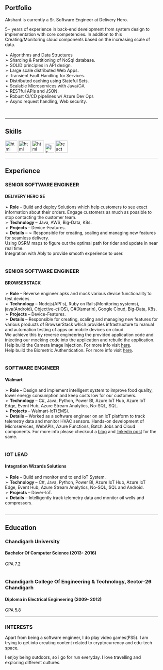 ## Portfolio

Akshant is currently a Sr. Software Engineer at Delivery Hero.<br />

5+ years of experience in back-end development from system design to implementation with core competencies. In addition to this Creating/Monitoring cloud components based on the increasing scale of data.<br /><br />
➢ Algorithms and Data Structures<br />
➢ Sharding & Partitioning of NoSql database.<br />
➢ SOLID principles in API design.<br />
➢ Large scale distributed Web Apps.<br />
➢ Transient Fault Handling for Services.<br />
➢ Distributed caching using Stateful Sets.<br />
➢ Scalable Microservices with Java/C#.<br />
➢ RESTful APIs and JSON.<br />
➢ Robust CI/CD pipelines w/ Azure Dev Ops<br />
➢ Async request handling, Web security.<br />
<br /><br />

---

## Skills

<p align='left'>
  <img src="https://upload.wikimedia.org/wikipedia/en/thumb/3/30/Java_programming_language_logo.svg/242px-Java_programming_language_logo.svg.png" alt="html" width="40" height="40">
  <img src="https://upload.wikimedia.org/wikipedia/commons/0/0d/C_Sharp_wordmark.svg" alt="html" width="40" height="40">
  <img src='https://upload.wikimedia.org/wikipedia/commons/thumb/3/39/Kubernetes_logo_without_workmark.svg/1234px-Kubernetes_logo_without_workmark.svg.png' alt="html" width="40" height="40">
  <img src='https://upload.wikimedia.org/wikipedia/commons/thumb/9/93/Amazon_Web_Services_Logo.svg/300px-Amazon_Web_Services_Logo.svg.png' height='30' width='auto' alt="js">
   <img src="https://upload.wikimedia.org/wikipedia/commons/5/51/Google_Cloud_logo.svg" alt="react" width="auto" height="40"/>
</p>

---

## Experience

### **SENIOR SOFTWARE ENGINEER**
#### DELIVERY HERO SE

➢ **Role** – Build and deploy Solutions which help customers to see exact information about their orders. Engage customers as much as possible to stop contacting the customer team.<br />
➢ **Technology** – Java, AWS, Big-Data, K8s.<br />
➢ **Projects** – Device-Features.<br />
➢ **Details** – ➢ Responsible for creating, scaling and managing new features for seamless delivery.<br />
  Using OSRM maps to figure out the optimal path for rider and update in near real time.<br />
  Integration with Ably to provide smooth experience to user.<br /><br />


### **SENIOR SOFTWARE ENGINEER**
#### BROWSERSTACK

➢ **Role** – Reverse engineer apks and mock various device functionality to test devices.<br />
➢ **Technology** – Nodejs(API's), Ruby on Rails(Monitoring systems), java(Android), Objective-c(IOS), C#(Xamarin), Google Cloud, Big-Data, K8s.<br />
➢ **Projects** – Device-Features.<br />
➢ **Details** – Responsible for creating, scaling and managing new features for various products of BrowserStack which provides infrastructure to manual and automation testing of apps on mobile devices on cloud.<br />
We achieve this by reverse engineering the provided application code and injecting our mocking code into the application and rebuild the application.<br />
Help build the Camera Image Injection. For more info visit [here](https://www.browserstack.com/docs/app-automate/appium/advanced-features/camera-image-injection).<br />
Help build the Biometric Authentication. For more info visit [here](https://www.browserstack.com/docs/app-automate/appium/advanced-features/biometric-authentication).<br /><br />


### **SOFTWARE ENGINEER**
#### Walmart

➢ **Role** – Design and implement intelligent system to improve food quality, lower energy consumption and keep costs low for our customers.<br />
➢ **Technology** – C#, Java, Python, Power BI, Azure IoT Hub, Azure IoT Edge, Event Hub, Azure Stream Analytics, No-SQL, SQL.<br />
➢ **Projects** – Walmart-IoT(EMS).<br />
➢ **Details** – Worked as a software engineer on an IoT platform to track telemetry data and monitor HVAC sensors. Hands-on development of Microservices, WebAPIs, Azure  Functions, Batch Jobs and Cloud components. For more info please checkout a [blog](https://corporate.walmart.com/newsroom/2021/01/14/how-walmart-leverages-iot-to-keep-your-ice-cream-frozen) and [linkedin post](https://www.linkedin.com/posts/walmartglobaltechindia_thisisthatplace-futureofretail-iot-activity-6589896026155520000-lwOh) for the same.<br /><br />


### **IOT LEAD**
#### Integration Wizards Solutions

➢ **Role** – Build and monitor end to end IoT System.<br />
➢ **Technology** – C#, Java, Python, Power BI, Azure IoT Hub, Azure IoT Edge, Event Hub, Azure Stream Analytics, No-SQL, SQL and Android.<br />
➢ **Projects** – Dover-IoT.<br />
➢ **Details** – Intelligently track telemetry data and monitor oil wells and compressors. <br /><br />


---

## Education

### **Chandigarh University**
#### Bachelor Of Computer Science (2013- 2016)
GPA 7.2
<br /><br />


### **Chandigarh College Of Engineering & Technology, Sector-26 Chandigarh**
#### Diploma in Electrical Engineering (2009- 2012)
GPA 5.8

---

### INTERESTS
Apart from being a software engineer, I do play video games(PS5). I am trying to get into creating content related to cryptocurrency and edu-tech space.

I enjoy being outdoors, so i go for run everyday. I love travelling and exploring different cultures.
